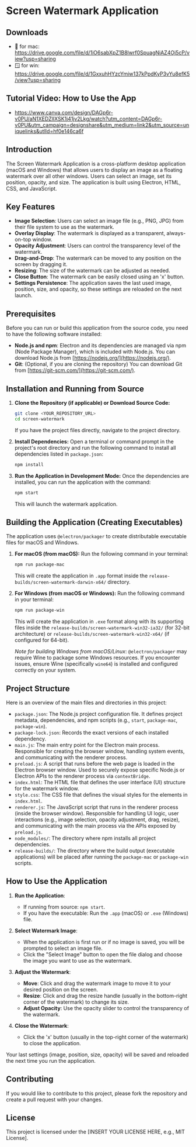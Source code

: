 # Screen Watermark Application

## Downloads

- 🍎 for mac: https://drive.google.com/file/d/1iO6sabXpZ1B8lwrf0SpuagNiAZ4Oj5cP/view?usp=sharing
- 🪟 for win: https://drive.google.com/file/d/1GxxuhHYzcYmiw137kPpdKyP3vYu8efK5/view?usp=sharing

## Tutorial Video: How to Use the App

- https://www.canva.com/design/DAGp6r-v0PU/aN1XEDZlIXSK1j41jv2Lkg/watch?utm_content=DAGp6r-v0PU&utm_campaign=designshare&utm_medium=link2&utm_source=uniquelinks&utlId=hf0e146ca6f

## Introduction

The Screen Watermark Application is a cross-platform desktop application (macOS and Windows) that allows users to display an image as a floating watermark over all other windows. Users can select an image, set its position, opacity, and size. The application is built using Electron, HTML, CSS, and JavaScript.

## Key Features

-   **Image Selection**: Users can select an image file (e.g., PNG, JPG) from their file system to use as the watermark.
-   **Overlay Display**: The watermark is displayed as a transparent, always-on-top window.
-   **Opacity Adjustment**: Users can control the transparency level of the watermark.
-   **Drag-and-Drop**: The watermark can be moved to any position on the screen by dragging it.
-   **Resizing**: The size of the watermark can be adjusted as needed.
-   **Close Button**: The watermark can be easily closed using an 'x' button.
-   **Settings Persistence**: The application saves the last used image, position, size, and opacity, so these settings are reloaded on the next launch.

## Prerequisites

Before you can run or build this application from the source code, you need to have the following software installed:

-   **Node.js and npm**: Electron and its dependencies are managed via npm (Node Package Manager), which is included with Node.js. You can download Node.js from [https://nodejs.org/](https://nodejs.org/).
-   **Git**: (Optional, if you are cloning the repository) You can download Git from [https://git-scm.com/](https://git-scm.com/).

## Installation and Running from Source

1.  **Clone the Repository (if applicable) or Download Source Code:**
    ```bash
    git clone <YOUR_REPOSITORY_URL>
    cd screen-watermark
    ```
    If you have the project files directly, navigate to the project directory.

2.  **Install Dependencies:**
    Open a terminal or command prompt in the project's root directory and run the following command to install all dependencies listed in `package.json`:
    ```bash
    npm install
    ```

3.  **Run the Application in Development Mode:**
    Once the dependencies are installed, you can run the application with the command:
    ```bash
    npm start
    ```
    This will launch the watermark application.

## Building the Application (Creating Executables)

The application uses `@electron/packager` to create distributable executable files for macOS and Windows.

1.  **For macOS (from macOS):**
    Run the following command in your terminal:
    ```bash
    npm run package-mac
    ```
    This will create the application in `.app` format inside the `release-builds/screen-watermark-darwin-x64/` directory.

2.  **For Windows (from macOS or Windows):**
    Run the following command in your terminal:
    ```bash
    npm run package-win
    ```
    This will create the application in `.exe` format along with its supporting files inside the `release-builds/screen-watermark-win32-ia32/` (for 32-bit architecture) or `release-builds/screen-watermark-win32-x64/` (if configured for 64-bit).

    *Note for building Windows from macOS/Linux*: `@electron/packager` may require Wine to package some Windows resources. If you encounter issues, ensure Wine (specifically `wine64`) is installed and configured correctly on your system.

## Project Structure

Here is an overview of the main files and directories in this project:

-   `package.json`: The Node.js project configuration file. It defines project metadata, dependencies, and npm scripts (e.g., `start`, `package-mac`, `package-win`).
-   `package-lock.json`: Records the exact versions of each installed dependency.
-   `main.js`: The main entry point for the Electron main process. Responsible for creating the browser window, handling system events, and communicating with the renderer process.
-   `preload.js`: A script that runs before the web page is loaded in the Electron browser window. Used to securely expose specific Node.js or Electron APIs to the renderer process via `contextBridge`.
-   `index.html`: The HTML file that defines the user interface (UI) structure for the watermark window.
-   `style.css`: The CSS file that defines the visual styles for the elements in `index.html`.
-   `renderer.js`: The JavaScript script that runs in the renderer process (inside the browser window). Responsible for handling UI logic, user interactions (e.g., image selection, opacity adjustment, drag, resize), and communicating with the main process via the APIs exposed by `preload.js`.
-   `node_modules/`: The directory where npm installs all project dependencies.
-   `release-builds/`: The directory where the build output (executable applications) will be placed after running the `package-mac` or `package-win` scripts.

## How to Use the Application

1.  **Run the Application**:
    -   If running from source: `npm start`.
    -   If you have the executable: Run the `.app` (macOS) or `.exe` (Windows) file.

2.  **Select Watermark Image**:
    -   When the application is first run or if no image is saved, you will be prompted to select an image file.
    -   Click the "Select Image" button to open the file dialog and choose the image you want to use as the watermark.

3.  **Adjust the Watermark**:
    -   **Move**: Click and drag the watermark image to move it to your desired position on the screen.
    -   **Resize**: Click and drag the resize handle (usually in the bottom-right corner of the watermark) to change its size.
    -   **Adjust Opacity**: Use the opacity slider to control the transparency of the watermark.

4.  **Close the Watermark**:
    -   Click the 'x' button (usually in the top-right corner of the watermark) to close the application.

Your last settings (image, position, size, opacity) will be saved and reloaded the next time you run the application.

## Contributing

If you would like to contribute to this project, please fork the repository and create a pull request with your changes.

## License

This project is licensed under the [INSERT YOUR LICENSE HERE, e.g., MIT License].

